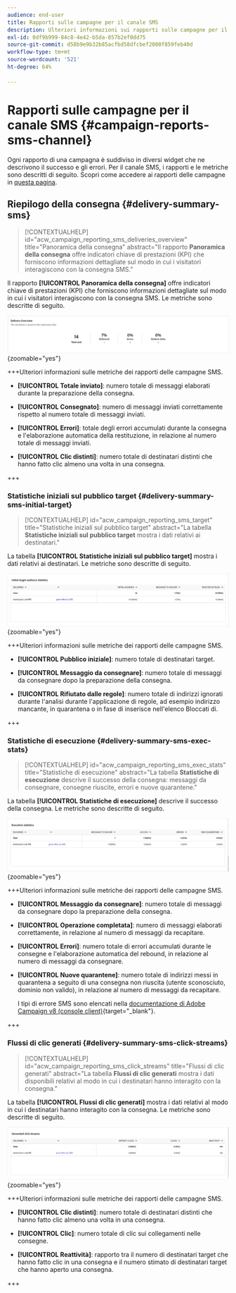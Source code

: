 ```yaml
---
audience: end-user
title: Rapporti sulle campagne per il canale SMS
description: Ulteriori informazioni sui rapporti sulle campagne per il canale SMS
exl-id: 0df9b999-84c8-4e42-b5da-857b2ef0dd75
source-git-commit: d58b9e9b32b85acfbd58dfcbef2000f859feb40d
workflow-type: tm+mt
source-wordcount: '521'
ht-degree: 64%

---
```


# Rapporti sulle campagne per il canale SMS {#campaign-reports-sms-channel}

Ogni rapporto di una campagna è suddiviso in diversi widget che ne descrivono il successo e gli errori. Per il canale SMS, i rapporti e le metriche sono descritti di seguito. Scopri come accedere ai rapporti delle campagne in [questa pagina](campaign-reports.md).

## Riepilogo della consegna {#delivery-summary-sms}

>[!CONTEXTUALHELP]
>id="acw_campaign_reporting_sms_deliveries_overview"
>title="Panoramica della consegna"
>abstract="Il rapporto **Panoramica della consegna** offre indicatori chiave di prestazioni (KPI) che forniscono informazioni dettagliate sul modo in cui i visitatori interagiscono con la consegna SMS."

Il rapporto **[!UICONTROL Panoramica della consegna]** offre indicatori chiave di prestazioni (KPI) che forniscono informazioni dettagliate sul modo in cui i visitatori interagiscono con la consegna SMS. Le metriche sono descritte di seguito.

![Rapporto Panoramica consegna con metriche SMS](assets/campaign_report_sms_1.png){zoomable="yes"}

+++Ulteriori informazioni sulle metriche dei rapporti delle campagne SMS.

* **[!UICONTROL Totale inviato]**: numero totale di messaggi elaborati durante la preparazione della consegna.

* **[!UICONTROL Consegnato]**: numero di messaggi inviati correttamente rispetto al numero totale di messaggi inviati.

* **[!UICONTROL Errori]**: totale degli errori accumulati durante la consegna e l&#39;elaborazione automatica della restituzione, in relazione al numero totale di messaggi inviati.

* **[!UICONTROL Clic distinti]**: numero totale di destinatari distinti che hanno fatto clic almeno una volta in una consegna.

+++

### Statistiche iniziali sul pubblico target {#delivery-summary-sms-initial-target}

>[!CONTEXTUALHELP]
>id="acw_campaign_reporting_sms_target"
>title="Statistiche iniziali sul pubblico target"
>abstract="La tabella **Statistiche iniziali sul pubblico target** mostra i dati relativi ai destinatari."

La tabella **[!UICONTROL Statistiche iniziali sul pubblico target]** mostra i dati relativi ai destinatari. Le metriche sono descritte di seguito.

![Tabella delle statistiche del pubblico di destinazione iniziale con i dati dei destinatari](assets/campaign_report_sms_2.png){zoomable="yes"}

+++Ulteriori informazioni sulle metriche dei rapporti delle campagne SMS.

* **[!UICONTROL Pubblico iniziale]**: numero totale di destinatari target.

* **[!UICONTROL Messaggio da consegnare]**: numero totale di messaggi da consegnare dopo la preparazione della consegna.

* **[!UICONTROL Rifiutato dalle regole]**: numero totale di indirizzi ignorati durante l&#39;analisi durante l&#39;applicazione di regole, ad esempio indirizzo mancante, in quarantena o in fase di inserisce nell&#39;elenco Bloccati di.

+++

### Statistiche di esecuzione {#delivery-summary-sms-exec-stats}

>[!CONTEXTUALHELP]
>id="acw_campaign_reporting_sms_exec_stats"
>title="Statistiche di esecuzione"
>abstract="La tabella **Statistiche di esecuzione** descrive il successo della consegna: messaggi da consegnare, consegne riuscite, errori e nuove quarantene."

La tabella **[!UICONTROL Statistiche di esecuzione]** descrive il successo della consegna. Le metriche sono descritte di seguito.

![Tabella delle statistiche di esecuzione che mostra le metriche di completamento della consegna](assets/campaign_report_sms_3.png){zoomable="yes"}

+++Ulteriori informazioni sulle metriche dei rapporti delle campagne SMS.

* **[!UICONTROL Messaggio da consegnare]**: numero totale di messaggi da consegnare dopo la preparazione della consegna.

* **[!UICONTROL Operazione completata]**: numero di messaggi elaborati correttamente, in relazione al numero di messaggi da recapitare.

* **[!UICONTROL Errori]**: numero totale di errori accumulati durante le consegne e l&#39;elaborazione automatica del rebound, in relazione al numero di messaggi da consegnare.

* **[!UICONTROL Nuove quarantene]**: numero totale di indirizzi messi in quarantena a seguito di una consegna non riuscita (utente sconosciuto, dominio non valido), in relazione al numero di messaggi da recapitare.

  I tipi di errore SMS sono elencati nella [documentazione di Adobe Campaign v8 (console client)](https://experienceleague.adobe.com/docs/campaign/campaign-v8/send/failures/delivery-failures.html?lang=it#sms-quarantines){target="_blank"}.

+++

### Flussi di clic generati {#delivery-summary-sms-click-streams}

>[!CONTEXTUALHELP]
>id="acw_campaign_reporting_sms_click_streams"
>title="Flussi di clic generati"
>abstract="La tabella **Flussi di clic generati** mostra i dati disponibili relativi al modo in cui i destinatari hanno interagito con la consegna."

La tabella **[!UICONTROL Flussi di clic generati]** mostra i dati relativi al modo in cui i destinatari hanno interagito con la consegna. Le metriche sono descritte di seguito.

![Tabella dei flussi di clic generata che mostra i dati di interazione del destinatario](assets/campaign_report_sms_4.png){zoomable="yes"}

+++Ulteriori informazioni sulle metriche dei rapporti delle campagne SMS.

* **[!UICONTROL Clic distinti]**: numero totale di destinatari distinti che hanno fatto clic almeno una volta in una consegna.

* **[!UICONTROL Clic]**: numero totale di clic sui collegamenti nelle consegne.

* **[!UICONTROL Reattività]**: rapporto tra il numero di destinatari target che hanno fatto clic in una consegna e il numero stimato di destinatari target che hanno aperto una consegna.

+++
